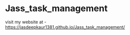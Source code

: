 # Jass_task_management
visit my website at - https://jasdeepkaur1381.github.io/Jass_task_management/
